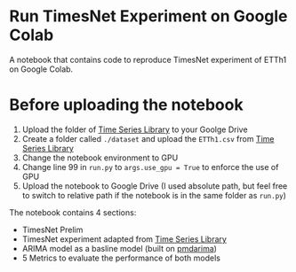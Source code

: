 # Run TimesNet Experiment on Google Colab

A notebook that contains code to reproduce TimesNet experiment of ETTh1 on Google Colab.

# Before uploading the notebook

1. Upload the folder of [Time Series Library](https://github.com/thuml/Time-Series-Library/tree/main) to your Goolge Drive
2. Create a folder called `./dataset` and upload the `ETTh1.csv` from [Time Series Library](https://github.com/thuml/Time-Series-Library/tree/main)
3. Change the notebook environment to GPU 
4. Change line 99 in `run.py` to `args.use_gpu = True` to enforce the use of GPU
5. Upload the notebook to Google Drive (I used absolute path, but feel free to switch to relative path if the notebook is in the same folder as `run.py`)

The notebook contains 4 sections:

- TimesNet Prelim
- TimesNet experiment adapted from [Time Series Library](https://github.com/thuml/Time-Series-Library/tree/main)
- ARIMA model as a basline model (built on [pmdarima](https://github.com/alkaline-ml/pmdarima))
- 5 Metrics to evaluate the performance of both models
